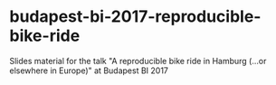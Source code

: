 # budapest-bi-2017-reproducible-bike-ride
Slides material for the talk "A reproducible bike ride in Hamburg (…or elsewhere in Europe)" at Budapest BI 2017
